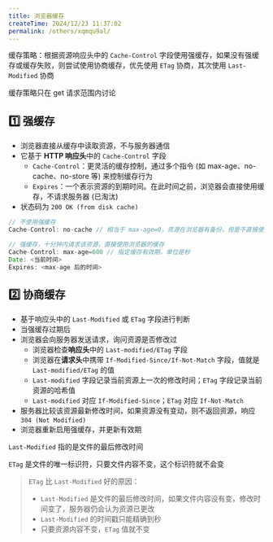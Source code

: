 ```yaml
---
title: 浏览器缓存
createTime: 2024/12/23 11:37:02
permalink: /others/xqmqu9al/
---
```


缓存策略：根据资源响应头中的 `Cache-Control` 字段使用强缓存，如果没有强缓存或缓存失败，则尝试使用协商缓存，优先使用 `ETag` 协商，其次使用 `Last-Modified` 协商

缓存策略只在 get 请求范围内讨论

## 1️⃣ 强缓存

- 浏览器直接从缓存中读取资源，不与服务器通信
- 它基于 **HTTP 响应头**中的 `Cache-Control` 字段
  - `Cache-Control`：更灵活的缓存控制，通过多个指令 (如 max-age、no-cache、no-store 等) 来控制缓存行为
  - `Expires`：一个表示资源的到期时间。在此时间之前，浏览器会直接使用缓存，不请求服务器 (已淘汰)
- 状态码为 `200 OK (from disk cache)`

```js
// 不使用强缓存
Cache-Control: no-cache // 相当于 max-age=0，资源在浏览器有备份，但是不直接使用，允许协商缓存使用

// 强缓存，十分钟内请求该资源，直接使用浏览器的缓存
Cache-Control: max-age=600 // 指定缓存有效期，单位是秒
Date: <当前时间>
Expires: <max-age 后的时间>
```

## 2️⃣ 协商缓存

- 基于响应头中的 `Last-Modified` 或 `ETag` 字段进行判断
- 当强缓存过期后
- 浏览器会向服务器发送请求，询问资源是否修改过
  - 浏览器检查**响应头**中的 `Last-modified/ETag` 字段
  - 浏览器在**请求头**中携带 `If-Modified-Since/If-Not-Match` 字段，值就是 `Last-modified/ETag` 的值
  - `Last-modified` 字段记录当前资源上一次的修改时间；`ETag` 字段记录当前资源的哈希值
  - `Last-modified` 对应 `If-Modified-Since`；`ETag` 对应 `If-Not-Match`
- 服务器比较该资源最新修改时间，如果资源没有变动，则不返回资源，响应 `304 (Not Modified)`
- 浏览器重新启用强缓存，并更新有效期

`Last-Modified` 指的是文件的最后修改时间

`ETag` 是文件的唯一标识符，只要文件内容不变，这个标识符就不会变

> `ETag` 比 `Last-Modified` 好的原因：
>
> - `Last-Modified` 是文件的最后修改时间，如果文件内容没有变，修改时间变了，服务器仍会认为资源已更改
> - `Last-Modified` 的时间戳只能精确到秒
> - 只要资源内容不变，`ETag` 值就不变

